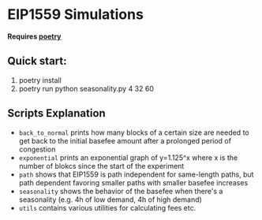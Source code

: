# EIP1559 Simulations

**Requires [poetry](https://python-poetry.org/docs/#system-requirements)**

## Quick start:
1. poetry install
2. poetry run python seasonality.py 4 32 60

## Scripts Explanation

- `back_to_normal` prints how many blocks of a certain size are needed to get back to the initial basefee amount after a prolonged period of congestion
- `exponential` prints an exponential graph of y=1.125^x where x is the number of blokcs since the start of the experiment
- `path` shows that EIP1559 is path independent for same-length paths, but path dependent favoring smaller paths with smaller basefee increases
- `seasonality` shows the behavior of the basefee when there's a seasonality (e.g. 4h of low demand, 4h of high demand)
- `utils` contains various utilities for calculating fees etc.

